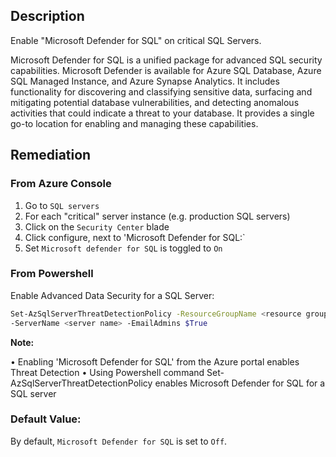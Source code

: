 ## Description

Enable "Microsoft Defender for SQL" on critical SQL Servers.

Microsoft Defender for SQL is a unified package for advanced SQL security capabilities. Microsoft Defender is available for Azure SQL Database, Azure SQL Managed Instance, and Azure Synapse Analytics. It includes functionality for discovering and classifying sensitive data, surfacing and mitigating potential database vulnerabilities, and detecting anomalous activities that could indicate a threat to your database. It provides a single go-to location for enabling and managing these capabilities.

## Remediation

### From Azure Console

  1. Go to `SQL servers`
  2. For each "critical" server instance (e.g. production SQL servers)
  3. Click on the `Security Center` blade
  4. Click configure, next to 'Microsoft Defender for SQL:`
  5. Set `Microsoft defender for SQL` is toggled to `On`

### From Powershell

Enable Advanced Data Security for a SQL Server:

```bash
Set-AzSqlServerThreatDetectionPolicy -ResourceGroupName <resource group name>
-ServerName <server name> -EmailAdmins $True
```
**Note:**

  • Enabling 'Microsoft Defender for SQL' from the Azure portal enables Threat Detection
  • Using Powershell command Set-AzSqlServerThreatDetectionPolicy enables Microsoft Defender for SQL for a SQL server

### Default Value:

By default, `Microsoft Defender for SQL` is set to `Off`.